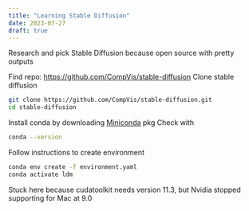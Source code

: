 ```yaml
---
title: "Learning Stable Diffusion"
date: 2023-07-27
draft: true
---
```


Research and pick Stable Diffusion because open source with pretty outputs

Find repo: https://github.com/CompVis/stable-diffusion
Clone stable diffusion
```sh
git clone https://github.com/CompVis/stable-diffusion.git
cd stable-diffusion
```

Install conda by downloading [Miniconda](https://docs.conda.io/en/latest/miniconda.html) pkg
Check with
```sh
conda --version
```

Follow instructions to create environment
```sh
conda env create -f environment.yaml
conda activate ldm
```
Stuck here because cudatoolkit needs version 11.3, but Nvidia stopped supporting for Mac at 9.0
